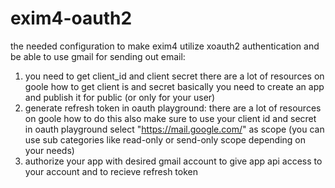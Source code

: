 # exim4-oauth2

the needed configuration to make exim4 utilize xoauth2 authentication and be able to use gmail for sending out email:

1. you need to get client_id and client secret
  there are a lot of resources on goole how to get client is and secret
  basically you need to create an app and publish it for public (or only for your user)
2. generate refresh token in oauth playground:
  there are a lot of resources on goole how to do this also
  make sure to use your client id and secret in oauth playground
  select "https://mail.google.com/" as scope (you can use sub categories like read-only or send-only scope depending on your needs)
3. authorize your app with desired gmail account to give app api access to your account and to recieve refresh token
